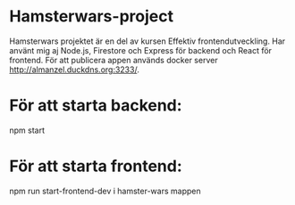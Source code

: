 # Hamsterwars-project
Hamsterwars projektet är en del av kursen Effektiv frontendutveckling. Har använt mig aj Node.js, Firestore och Express för backend och React för frontend. För att publicera appen används docker server http://almanzel.duckdns.org:3233/.

# För att starta backend:
npm start

# För att starta frontend:
npm run start-frontend-dev i hamster-wars mappen
